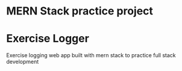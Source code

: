 # MERN Stack practice project
# Exercise Logger

Exercise logging web app built with mern stack to practice full stack development
